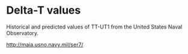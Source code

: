 # Delta-T values

Historical and predicted values of TT-UT1 from the
United States Naval Observatory.

http://maia.usno.navy.mil/ser7/



